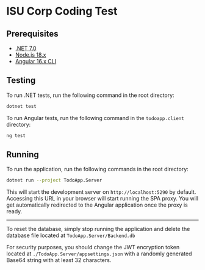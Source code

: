 ﻿# ISU Corp Coding Test

## Prerequisites

- [.NET 7.0](https://dotnet.microsoft.com/en-us/download/dotnet/7.0)
- [Node.js 18.x](https://nodejs.org/en/download/)
- [Angular 16.x CLI](https://www.npmjs.com/package/@angular/cli/v/16.0.0)

## Testing

To run .NET tests, run the following command in the root directory:

```bash
dotnet test
```

To run Angular tests, run the following command in the `todoapp.client` directory:

```bash
ng test
```

## Running

To run the application, run the following commands in the root directory:

```bash
dotnet run --project TodoApp.Server
```

This will start the development server on `http://localhost:5290` by default.
Accessing this URL in your browser will start running the SPA proxy. You will get automatically redirected to the Angular application once the proxy is ready.

---

To reset the database, simply stop running the application and delete the database file located at `TodoApp.Server/Backend.db`

For security purposes, you should change the JWT encryption token located at ``./TodoApp.Server/appsettings.json`` with a randomly generated Base64 string with at least 32 characters.